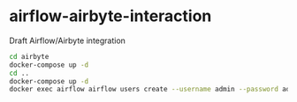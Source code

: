# airflow-airbyte-interaction

Draft Airflow/Airbyte integration

```bash
cd airbyte 
docker-compose up -d
cd ..
docker-compose up -d
docker exec airflow airflow users create --username admin --password admin --role Admin --firstname A --lastname Z --email admin@email.com
```
